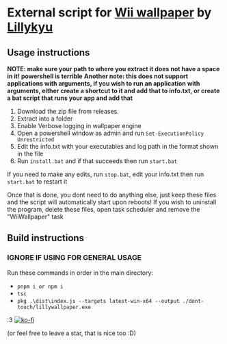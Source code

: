 # External script for [Wii wallpaper](https://steamcommunity.com/sharedfiles/filedetails/?id=3526096300) by [Lillykyu](https://www.lillykyu.gay/)


## Usage instructions
**NOTE: make sure your path to where you extract it does not have a space in it! powershell is terrible**
**Another note: this does not support applications with arguments, if you wish to run an application with arguments, either create a shortcut to it and add that to info.txt, or create a bat script that runs your app and add that**

1. Download the zip file from releases.
2. Extract into a folder
3. Enable Verbose logging in wallpaper engine
4. Open a powershell window as admin and run ``Set-ExecutionPolicy Unrestricted``
5. Edit the info.txt with your executables and log path in the format shown in the file
6. Run ``install.bat`` and if that succeeds then run ``start.bat``

If you need to make any edits, run ``stop.bat``, edit your info.txt then run ``start.bat`` to restart it

Once that is done, you dont need to do anything else, just keep these files and the script will automatically start upon reboots!
If you wish to uninstall the program, delete these files, open task scheduler and remove the "WiiWallpaper" task

## Build instructions
### IGNORE IF USING FOR GENERAL USAGE
Run these commands in order in the main directory:
  - ``pnpm i or npm i``
  - ``tsc``
  - ``pkg .\dist\index.js --targets latest-win-x64 --output ./dont-touch/lillywallpaper.exe``

:3
[![ko-fi](https://ko-fi.com/img/githubbutton_sm.svg)](https://ko-fi.com/N4N6145I0V)

(or feel free to leave a star, that is nice too :D)
